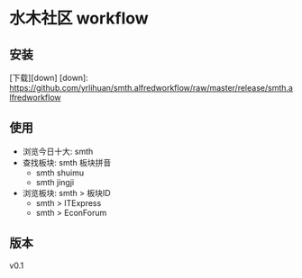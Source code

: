# 水木社区 workflow

## 安装
[下载][down]
[down]: https://github.com/yrlihuan/smth.alfredworkflow/raw/master/release/smth.alfredworkflow

## 使用
    
* 浏览今日十大: smth
* 查找板块: smth 板块拼音
  * smth shuimu
  * smth jingji
* 浏览板块: smth > 板块ID
  * smth > ITExpress
  * smth > EconForum

## 版本
v0.1
